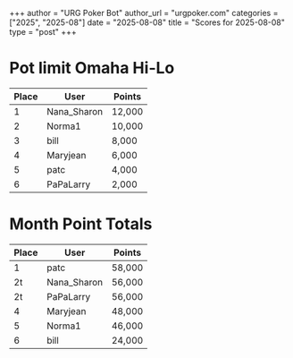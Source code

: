 +++
author = "URG Poker Bot"
author_url = "urgpoker.com"
categories = ["2025", "2025-08"]
date = "2025-08-08"
title = "Scores for 2025-08-08"
type = "post"
+++
# Pot limit Omaha Hi-Lo

| Place | User | Points |
|-------|------|--------|
| 1 | Nana_Sharon | 12,000 |
| 2 | Norma1 | 10,000 |
| 3 | bill | 8,000 |
| 4 | Maryjean | 6,000 |
| 5 | patc | 4,000 |
| 6 | PaPaLarry | 2,000 |

# Month Point Totals

| Place | User | Points |
|-------|------|--------|
| 1 | patc | 58,000 |
| 2t | Nana_Sharon | 56,000 |
| 2t | PaPaLarry | 56,000 |
| 4 | Maryjean | 48,000 |
| 5 | Norma1 | 46,000 |
| 6 | bill | 24,000 |
